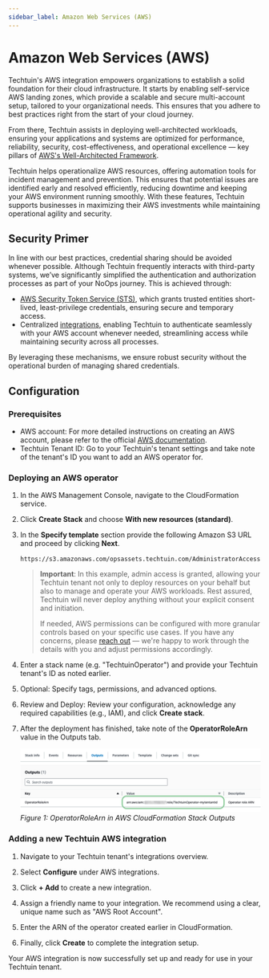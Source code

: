 ```yaml
---
sidebar_label: Amazon Web Services (AWS)
---
```


# Amazon Web Services (AWS)

Techtuin's AWS integration empowers organizations to establish a solid foundation for their cloud infrastructure. It starts by enabling self-service AWS landing zones, which provide a scalable and secure multi-account setup, tailored to your organizational needs. This ensures that you adhere to best practices right from the start of your cloud journey.

From there, Techtuin assists in deploying well-architected workloads, ensuring your applications and systems are optimized for performance, reliability, security, cost-effectiveness, and operational excellence — key pillars of [AWS's Well-Architected Framework](https://docs.aws.amazon.com/wellarchitected/latest/framework/welcome.html).

Techtuin helps operationalize AWS resources, offering automation tools for incident management and prevention. This ensures that potential issues are identified early and resolved efficiently, reducing downtime and keeping your AWS environment running smoothly. With these features, Techtuin supports businesses in maximizing their AWS investments while maintaining operational agility and security.

## Security Primer

In line with our best practices, credential sharing should be avoided whenever possible. Although Techtuin frequently interacts with third-party systems, we’ve significantly simplified the authentication and authorization processes as part of your NoOps journey. This is achieved through:

- [AWS Security Token Service (STS)](https://docs.aws.amazon.com/IAM/latest/UserGuide/id_credentials_temp.html), which grants trusted entities short-lived, least-privilege credentials, ensuring secure and temporary access.
- Centralized [integrations](./), enabling Techtuin to authenticate seamlessly with your AWS account whenever needed, streamlining access while maintaining security across all processes.

By leveraging these mechanisms, we ensure robust security without the operational burden of managing shared credentials.

## Configuration

### Prerequisites

- AWS account: For more detailed instructions on creating an AWS account, please refer to the official [AWS documentation](https://aws.amazon.com/resources/create-account/).
- Techtuin Tenant ID: Go to your Techtuin's tenant settings and take note of the tenant's ID you want to add an AWS operator for.

### Deploying an AWS operator

1) In the AWS Management Console, navigate to the CloudFormation service.

1) Click **Create Stack** and choose **With new resources (standard)**.

1) In the **Specify template** section provide the following Amazon S3 URL and proceed by clicking **Next**.

    ```
    https://s3.amazonaws.com/opsassets.techtuin.com/AdministratorAccess.json
    ```

    > **Important**: In this example, admin access is granted, allowing your Techtuin tenant not only to deploy resources on your behalf but also to manage and operate your AWS workloads. Rest assured, Techtuin will never deploy anything without your explicit consent and initiation.
    >
    > If needed, AWS permissions can be configured with more granular controls based on your specific use cases. If you have any concerns, please [reach out](https://urls.techtuin.com/contact) — we're happy to work through the details with you and adjust permissions accordingly.

1) Enter a stack name (e.g. "TechtuinOperator") and provide your Techtuin tenant's ID as noted earlier.

1) Optional: Specify tags, permissions, and advanced options.

1) Review and Deploy: Review your configuration, acknowledge any required capabilities (e.g., IAM), and click **Create stack**.

1) After the deployment has finished, take note of the **OperatorRoleArn** value in the Outputs tab.
    
    ![AWS CloudFormation Outputs - OperatorRoleArn](./assets/techtuin_aws_operator_outputs.png)
    *Figure 1: OperatorRoleArn in AWS CloudFormation Stack Outputs*

### Adding a new Techtuin AWS integration

1) Navigate to your Techtuin tenant's integrations overview.

1) Select **Configure** under AWS integrations.

1) Click **+ Add** to create a new integration.

1) Assign a friendly name to your integration. We recommend using a clear, unique name such as "AWS Root Account".

1) Enter the ARN of the operator created earlier in CloudFormation.

1) Finally, click **Create** to complete the integration setup.

Your AWS integration is now successfully set up and ready for use in your Techtuin tenant.
